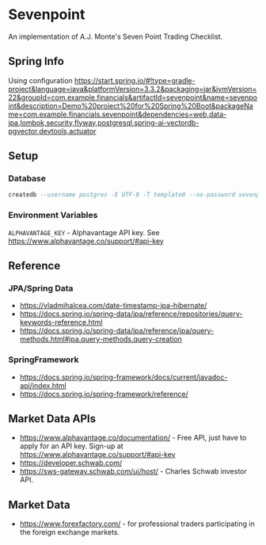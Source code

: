 # Sevenpoint

An implementation of A.J. Monte's Seven Point Trading Checklist.

## Spring Info

Using configuration https://start.spring.io/#!type=gradle-project&language=java&platformVersion=3.3.2&packaging=jar&jvmVersion=22&groupId=com.example.financials&artifactId=sevenpoint&name=sevenpoint&description=Demo%20project%20for%20Spring%20Boot&packageName=com.example.financials.sevenpoint&dependencies=web,data-jpa,lombok,security,flyway,postgresql,spring-ai-vectordb-pgvector,devtools,actuator

## Setup

### Database

```sql
createdb --username postgres -E UTF-8 -T template0 --no-password sevenpoint
```

### Environment Variables

`ALPHAVANTAGE_KEY` - Alphavantage API key.  See https://www.alphavantage.co/support/#api-key

## Reference

### JPA/Spring Data

* https://vladmihalcea.com/date-timestamp-jpa-hibernate/
* https://docs.spring.io/spring-data/jpa/reference/repositories/query-keywords-reference.html
* https://docs.spring.io/spring-data/jpa/reference/jpa/query-methods.html#jpa.query-methods.query-creation

### SpringFramework

* https://docs.spring.io/spring-framework/docs/current/javadoc-api/index.html
* https://docs.spring.io/spring-framework/reference/

## Market Data APIs

* https://www.alphavantage.co/documentation/  - Free API, just have to apply for an API key.  Sign-up at https://www.alphavantage.co/support/#api-key
* https://developer.schwab.com/
* https://sws-gateway.schwab.com/ui/host/ - Charles Schwab investor API.

## Market Data

* https://www.forexfactory.com/ - for professional traders participating in the foreign exchange markets.
